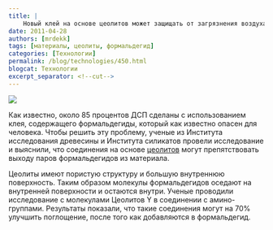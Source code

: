 ```yaml
---
title: |
    Новый клей на основе цеолитов может защищать от загрязнения воздуха!
date: 2011-04-28
authors: [mrdekk]
tags: [материалы, цеолиты, формальдегид]
categories: [Технологии]
permalink: /blog/technologies/450.html
blogcat: Технологии
excerpt_separator: <!--cut-->
---
```



![](http://itw66.ru/uploads/images/00/00/01/2011/04/28/58665e.jpg)


Как известно, около 85 процентов ДСП сделаны с использованием клея, содержащего формальдегиды, который как известно опасен для человека. Чтобы решить эту проблему, ученые из Института исследования древесины и Института силикатов провели исследование и выяснили, что соединения на основе [цеолитов](http://ru.wikipedia.org/wiki/%D0%A6%D0%B5%D0%BE%D0%BB%D0%B8%D1%82%D1%8B) могут препятствовать выходу паров формальдегидов из материала.

Цеолиты имеют пористую структуру и большую внутреннюю поверхность. Таким образом молекулы формальдегидов оседают на внутренней поверхности и остаются внутри. Ученые проводили исследование с молекулами Цеолитов Y в соединении с амино-группами. Результаты показали, что такие соединения могут на 70% улучшить поглощение, после того как добавляются в формальдегид.
